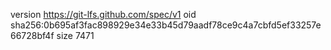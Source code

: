 version https://git-lfs.github.com/spec/v1
oid sha256:0b695af3fac898929e34e33b45d79aadf78ce9c4a7cbfd5ef33257e66728bf4f
size 7471
